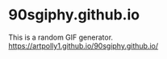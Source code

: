 # 90sgiphy.github.io
This is a random GIF generator. 
https://artpolly1.github.io/90sgiphy.github.io/
